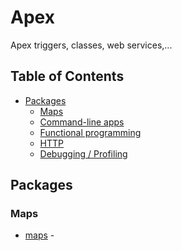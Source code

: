 # Apex
Apex triggers, classes, web services,...

## Table of Contents

- [Packages](#packages)
	- [Maps](#maps)
	- [Command-line apps](#command-line-apps)
	- [Functional programming](#functional-programming)
	- [HTTP](#http)
	- [Debugging / Profiling](#debugging--profiling)

## Packages

### Maps

- [maps](https://developer.salesforce.com/docs/atlas.en-us.apexcode.meta/apexcode/langCon_apex_collections_maps.htm) - 


